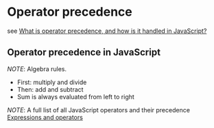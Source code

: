 # Operator precedence

see [What is operator precedence, and how is it handled in JavaScript?](https://developer.mozilla.org/en-US/docs/Learn/JavaScript/First_steps/Math#Operator_precedence)

## Operator precedence in JavaScript

*NOTE*: Algebra rules.

- First: multiply and divide
- Then:  add and subtract
- Sum is always evaluated from left to right

*NOTE*: A full list of all JavaScript operators and their precedence [Expressions and operators](https://developer.mozilla.org/en-US/docs/Web/JavaScript/Guide/Expressions_and_Operators#Operator_precedence)